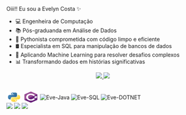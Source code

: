 Oiii!! Eu sou a Evelyn Costa ✨

- 💻 Engenheira de Computação
- 📚 Pós-graduanda em Análise de Dados
- 🐍 Pythonista comprometida com código limpo e eficiente
- 🛢️ Especialista em SQL para manipulação de bancos de dados
- 🧠 Aplicando Machine Learning para resolver desafios complexos
- 📊 Transformando dados em histórias significativas

<p align="center">
  <a href="https://github.com/evelyncosta00">
    <img height="130em" src="https://github-readme-stats.vercel.app/api?username=evelyncosta00&show_icons=true&theme=midnight-purple&include_all_commits=true&count_private=true"/>
  </a>
  <a href="https://github.com/evelyncosta00">
    <img height="130em" src="https://github-readme-stats.vercel.app/api/top-langs/?username=evelyncosta00&layout=compact&langs_count=7&theme=midnight-purple"/>
  </a>
</p>

<div style="display: inline_block"><br>
<img align="center" alt="Eve-Python" height="30" width="40" src="https://raw.githubusercontent.com/devicons/devicon/master/icons/python/python-original.svg"> 
<img align="center" alt="Eve-Csharp" height="30" width="40" src="https://raw.githubusercontent.com/devicons/devicon/master/icons/csharp/csharp-original.svg">
<img align="center" alt="Eve-Java" height="30" width="40" src="https://cdn.jsdelivr.net/gh/devicons/devicon/icons/java/java-original.svg">
<img align="center" alt="Eve-SQL" height="30" width="40" src="https://cdn.jsdelivr.net/gh/devicons/devicon/icons/mysql/mysql-original.svg">
<img align="center" alt="Eve-DOTNET" height="30" width="40" src="https://cdn.jsdelivr.net/gh/devicons/devicon/icons/dotnetcore/dotnetcore-original.svg">

<div> 
  <a href="https://instagram.com/evelyncos" target="_blank"><img src="https://img.shields.io/badge/-Instagram-%23E4405F?style=for-the-badge&logo=instagram&logoColor=white" target="_blank"></a>
  <a href="mailto:evelyncosta770@hotmail.com"><img src="https://img.shields.io/badge/-Gmail-%23333?style=for-the-badge&logo=gmail&logoColor=white" target="_blank"></a>
  <a href="https://www.linkedin.com/in/evelyn-costa-15052a230" target="_blank"><img src="https://img.shields.io/badge/-LinkedIn-%230077B5?style=for-the-badge&logo=linkedin&logoColor=white" target="_blank"></a> 
</div>
